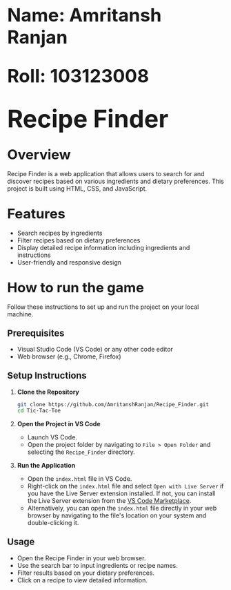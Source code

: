 # <span style="font-size:1.5em;">Name: Amritansh Ranjan</span>
# <span style="font-size:1.5em;">Roll: 103123008 </span>
# <span style="font-size:2em;">Recipe Finder</span>

## <span style="font-size:1.5em;">Overview</span>
Recipe Finder is a web application that allows users to search for and discover recipes based on various ingredients and dietary preferences. This project is built using HTML, CSS, and JavaScript.

## <span style="font-size:1.5em;">Features</span>
- Search recipes by ingredients
- Filter recipes based on dietary preferences
- Display detailed recipe information including ingredients and instructions
- User-friendly and responsive design

## <span style="font-size:1.5em;">How to run the game</span>
Follow these instructions to set up and run the project on your local machine.
### <span style="font-size: 1.25em;">Prerequisites</span>
- Visual Studio Code (VS Code) or any other code editor
- Web browser (e.g., Chrome, Firefox)

### <span style="font-size: 1.25em;">Setup Instructions</span>

1. **Clone the Repository**
    ```sh
    git clone https://github.com/AmritanshRanjan/Recipe_Finder.git
    cd Tic-Tac-Toe
    ```

2. **Open the Project in VS Code**
    - Launch VS Code.
    - Open the project folder by navigating to `File > Open Folder` and selecting the `Recipe_Finder` directory.

3. **Run the Application**
    - Open the `index.html` file in VS Code.
    - Right-click on the `index.html` file and select `Open with Live Server` if you have the Live Server extension installed. If not, you can install the Live Server extension from the [VS Code Marketplace](https://marketplace.visualstudio.com/items?itemName=ritwickdey.LiveServer).
    - Alternatively, you can open the `index.html` file directly in your web browser by navigating to the file's location on your system and double-clicking it.

### <span style="font-size: 1.25em;">Usage</span>
- Open the Recipe Finder in your web browser.
- Use the search bar to input ingredients or recipe names.
- Filter results based on your dietary preferences.
- Click on a recipe to view detailed information.


